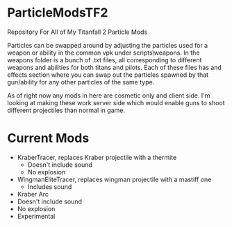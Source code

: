 # ParticleModsTF2
Repository For All of My Titanfall 2 Particle Mods

Particles can be swapped around by adjusting the particles used for a weapon or ability in the common vpk under scripts\weapons. In the weapons folder is a bunch of .txt files, all corresponding to different weapons and abilities for both titans and pilots. Each of these files has and effects section where you can swap out the particles spawned by that gun/ability for any other particles of the same type.

As of right now any mods in here are cosmetic only and client side. I'm looking at making these work server side which would enable guns to shoot different projectiles than normal in game. 

# Current Mods
- KraberTracer, replaces Kraber projectile with a thermite
  - Doesn't include sound
  - No explosion
- WingmanEliteTracer, replaces wingman projectile with a mastiff one
  - Includes sound
 - Kraber Arc
  - Doesn't include sound
  - No explosion
  - Experimental
